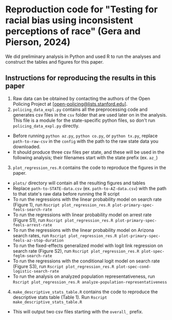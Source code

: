 # Reproduction code for "Testing for racial bias using inconsistent perceptions of race" (Gera and Pierson, 2024)

We did preliminary analysis in Python and used R to run the analyses and construct the tables and figures for this paper.

## Instructions for reproducing the results in this paper
1. Raw data can be obtained by contacting the authors of the Open Policing Project at [open-policing@lists.stanford.edu].
2. `policing_data_expl.py` contains all the preprocessing code and generates csv files in the `csv` folder that are used later on in the analysis. This file is a module for the state-specific python files, so don't run `policing_data_expl.py` directly. 
- Before running `python az.py`, `python co.py`,  or `python tx.py`, replace `path-to-raw-csv` in the `config` with the path to the raw state data you downloaded.
- It should produce three csv files per state, and these will be used in the following analysis; their filenames start with the state prefix (ex. `az_`)
3. `plot_regression_res.R` contains the code to reproduce the figures in the paper.
- `plots/` directory will contain all the resulting figures and tables
- Replace `path-to-STATE-data.csv` (ex. `path-to-AZ-data.csv`) with the path to that state's raw data before running the R script
- To run the regressions with the linear probability model on search rate (Figure 1), run `Rscript plot_regression_res.R plot-primary-spec-feols-search-rate`
- To run the regressions with linear probability model on arrest rate (Figure S1), run `Rscript plot_regression_res.R plot-primary-spec-feols-arrest-rate`
- To run the regressions with the linear probability model on Arizona search rates, run `Rscript plot_regression_res.R plot-primary-spec-feols-az-stop-duration`
- To run the fixed-effects generalized model with logit link regression on search rate (Figure S2), run `Rscript plot_regression_res.R plot-spec-feglm-search-rate`
- To run the regressions with the conditional logit model on search rate (Figure S3), run `Rscript plot_regression_res.R plot-spec-cond-logistic-search-rate`
- To run the analysis on analyzed population representativeness, run `Rscript plot_regression_res.R analyze-population-representativeness`
4. `make_descriptive_stats_table.R` contains the code to reproduce the descriptive stats table (Table 1). Run `Rscript make_descriptive_stats_table.R`
- This will output two csv files starting with the `overall_` prefix.

